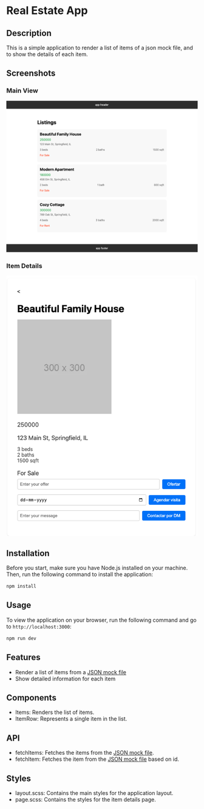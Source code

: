 # Real Estate App

## Description

This is a simple application to render a list of items of a json mock file, and to show the details of each item.

## Screenshots

### Main View
![Main-view](./docs/main-view.png)

### Item Details
![Item-details](./docs/vpp.png)

## Installation

Before you start, make sure you have Node.js installed on your machine. Then, run the following command to install the application:

```bash
npm install
```

## Usage

To view the application on your browser, run the following command and go to `http://localhost:3000`:

```bash
npm run dev
```

## Features

- Render a list of items from a [JSON mock file](./mocks/json-stub.json)
- Show detailed information for each item

## Components

- Items: Renders the list of items.
- ItemRow: Represents a single item in the list.

## API

- fetchItems: Fetches the items from the [JSON mock file](./mocks/json-stub.json).
- fetchItem: Fetches the item from the [JSON mock file](./mocks/json-stub.json) based on id.

## Styles

- layout.scss: Contains the main styles for the application layout.
- page.scss: Contains the styles for the item details page.
